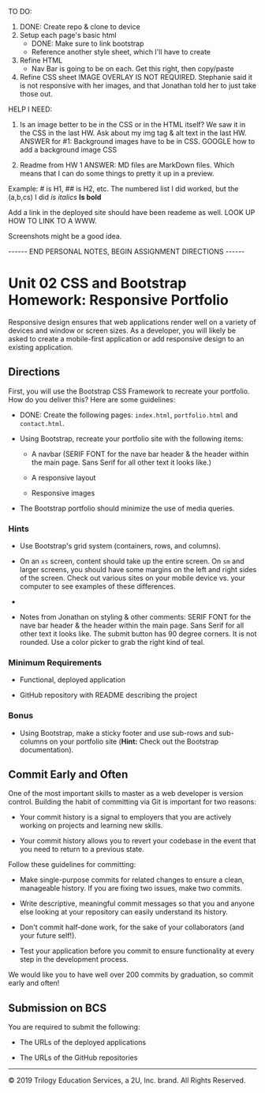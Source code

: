 TO DO:
1) DONE: Create repo & clone to device
2) Setup each page's basic html
   * DONE: Make sure to link bootstrap
   * Reference another style sheet, which I'll have to create 
3) Refine HTML
   * Nav Bar is going to be on each. Get this right, then copy/paste
4) Refine CSS sheet
IMAGE OVERLAY IS NOT REQUIRED. Stephanie said it is not responsive with her images, and that Jonathan told her to just take those out.

HELP I NEED:
1) Is an image better to be in the CSS or in the HTML itself? We saw it in the CSS in the last HW. Ask about my img tag & alt text in the last HW.
ANSWER for #1: Background images have to be in CSS. 
GOOGLE how to add a background image CSS

2) Readme from HW 1
ANSWER: MD files are MarkDown files. Which means that I can do some things to pretty it up in a preview.

Example: # is H1, ## is H2, etc. The numbered list I did worked, but the (a,b,cs) I did
*is italics*
**Is bold**

Add a link in the deployed site should have been reademe as well. LOOK UP HOW TO LINK TO A WWW.

Screenshots might be a good idea.

------ END PERSONAL NOTES, BEGIN ASSIGNMENT DIRECTIONS ------

# Unit 02 CSS and Bootstrap Homework: Responsive Portfolio

Responsive design ensures that web applications render well on a variety of devices and window or screen sizes. As a developer, you will likely be asked to create a mobile-first application or add responsive design to an existing application. 


## Directions

First, you will use the Bootstrap CSS Framework to recreate your portfolio. How do you deliver this? Here are some guidelines:

* DONE: Create the following pages: `index.html`, `portfolio.html` and `contact.html`.

* Using Bootstrap, recreate your portfolio site with the following items:

   * A navbar (SERIF FONT for the nave bar header & the header within the main page. Sans Serif for all other text it looks like.)

   * A responsive layout

   * Responsive images

* The Bootstrap portfolio should minimize the use of media queries.


### Hints

* Use Bootstrap's grid system (containers, rows, and columns).

* On an `xs` screen, content should take up the entire screen. On `sm` and larger screens, you should have some margins on the left and right sides of the screen. Check out various sites on your mobile device vs. your computer to see examples of these differences.

*   <meta name="viewport" content="width=device-width, initial-scale=1.0">

* Notes from Jonathan on styling & other comments:
SERIF FONT for the nave bar header & the header within the main page. Sans Serif for all other text it looks like.
The submit button has 90 degree corners. It is not rounded.
Use a color picker to grab the right kind of teal.


### Minimum Requirements

* Functional, deployed application

* GitHub repository with README describing the project


### Bonus

* Using Bootstrap, make a sticky footer and use sub-rows and sub-columns on your portfolio site (**Hint:** Check out the Bootstrap documentation).


## Commit Early and Often

One of the most important skills to master as a web developer is version control. Building the habit of committing via Git is important for two reasons:

* Your commit history is a signal to employers that you are actively working on projects and learning new skills.

* Your commit history allows you to revert your codebase in the event that you need to return to a previous state.

Follow these guidelines for committing:

* Make single-purpose commits for related changes to ensure a clean, manageable history. If you are fixing two issues, make two commits.

* Write descriptive, meaningful commit messages so that you and anyone else looking at your repository can easily understand its history.

* Don't commit half-done work, for the sake of your collaborators (and your future self!).

* Test your application before you commit to ensure functionality at every step in the development process.

We would like you to have well over 200 commits by graduation, so commit early and often!


## Submission on BCS

You are required to submit the following:

* The URLs of the deployed applications

* The URLs of the GitHub repositories

- - -

© 2019 Trilogy Education Services, a 2U, Inc. brand. All Rights Reserved.
